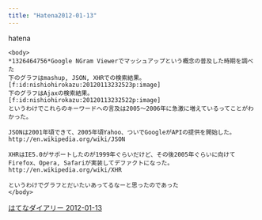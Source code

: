 ```yaml
---
title: "Hatena2012-01-13"
---
```


hatena

```
<body>
*1326464756*Google NGram Viewerでマッシュアップという概念の普及した時期を調べた
下のグラフはmashup, JSON, XHRでの検索結果。
[f:id:nishiohirokazu:20120113232523p:image]
下のグラフはAjaxの検索結果。
[f:id:nishiohirokazu:20120113232522p:image]
というわけでこれらのキーワードへの言及は2005～2006年に急激に増えているってことがわかった。

JSONは2001年頃できて、2005年頃Yahoo、ついでGoogleがAPIの提供を開始した。 http://en.wikipedia.org/wiki/JSON

XHRはIE5.0がサポートしたのが1999年ぐらいだけど、その後2005年ぐらいに向けてFirefox、Opera, Safariが実装してデファクトになった。 http://en.wikipedia.org/wiki/XHR

というわけでグラフとだいたいあってるなーと思ったのであった
</body>
```


[はてなダイアリー 2012-01-13](https://nishiohirokazu.hatenadiary.org/archive/2012/01/13)